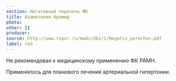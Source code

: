 ```yaml
---
section: Негативный перечень ФК
title: Азаметония бромид
photo:
other: []
producer:
source: http://www.rspor.ru/mods/db1/1/Negativ_perechen.pdf
label: red
---
```


Не рекомендован к медицинскому применению ФК РАМН.

Применялось для планового лечения артериальной гипертонии.
